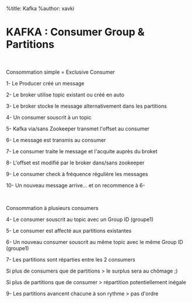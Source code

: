 %title: Kafka
%author: xavki


# KAFKA : Consumer Group & Partitions


<br>

Consommation simple = Exclusive Consumer

1- Le Producer créé un message

2- Le broker utilise topic existant ou créé en auto

3- Le broker stocke le message alternativement dans les partitions

4- Un consumer souscrit à un topic

5- Kafka via/sans Zookeeper transmet l'offset au consumer

6- Le message est transmis au consumer

7- Le consumer traite le message et l'acquite auprès du broket

8- L'offset est modifié par le broker dans/sans zookeeper

9- Le consumer check à fréquence régulière les messages

10- Un nouveau message arrive... et on recommence à 6-

<br>

Consommation à plusieurs consumers

4- Le consumer souscrit au topic avec un Group ID (groupe1)

5- Le consumer est affecté aux partitions existantes

6- Un nouveau consumer souscrit au même topic avec le même Group ID (groupe1)

7- Les partitions sont réparties entre les 2 consumers

Si plus de consumers que de partitions > le surplus sera au chômage ;)

Si plus de partitions que de consumer > répartition potentiellement inégale

9- Les partitions avancent chacune à son rythme > pas d'ordre

<br>


